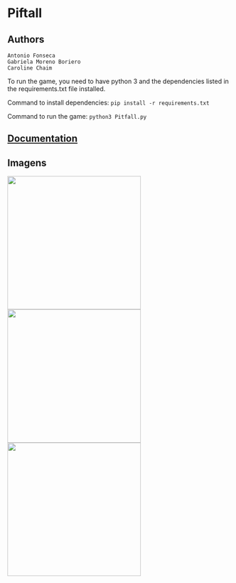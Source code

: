 # Piftall

## Authors
	Antonio Fonseca
	Gabriela Moreno Boriero
	Caroline Chaim

To run the game, you need to have python 3 and the dependencies listed in the requirements.txt file installed.

Command to install dependencies:
```pip install -r requirements.txt```

Command to run the game:
```python3 Pitfall.py```


## [Documentation](https://antonioarf.github.io/trabalho_desoft/ )

## Imagens

<img src="src/Imagens/readme1.png" width="300">
<img src="src/Imagens/readme2.png" width="300">
<img src="src/Imagens/readme3.png" width="300">	
